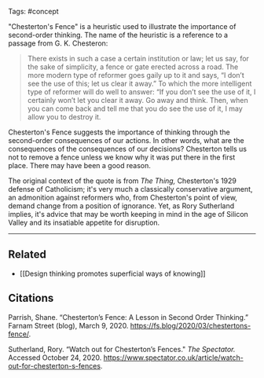 Tags: #concept 

"Chesterton's Fence" is a heuristic used to illustrate the importance of second-order thinking. The name of the heuristic is a reference to a passage from G. K. Chesteron: 

> There exists in such a case a certain institution or law; let us say, for the sake of simplicity, a fence or gate erected across a road. The more modern type of reformer goes gaily up to it and says, “I don’t see the use of this; let us clear it away.” To which the more intelligent type of reformer will do well to answer: “If you don’t see the use of it, I certainly won’t let you clear it away. Go away and think. Then, when you can come back and tell me that you do see the use of it, I may allow you to destroy it.

Chesterton's Fence suggests the importance of thinking through the second-order consequences of our actions. In other words, what are the consequences of the consequences of our decisions? Chesterton tells us not to remove a fence unless we know why it was put there in the first place. There may have been a good reason. 

The original context of the quote is from *The Thing,* Chesterton's 1929 defense of Catholicism; it's very much a classically conservative argument, an admonition against reformers who, from Chesterton's point of view, demand change from a position of ignorance. Yet, as Rory Sutherland implies, it's advice that may be worth keeping in mind in the age of Silicon Valley and its insatiable appetite for disruption. 

---
## Related
- [[Design thinking promotes superficial ways of knowing]]

## Citations
Parrish, Shane. “Chesterton’s Fence: A Lesson in Second Order Thinking.” Farnam Street (blog), March 9, 2020. https://fs.blog/2020/03/chestertons-fence/.

Sutherland, Rory. “Watch out for Chesterton’s Fences." *The Spectator.* Accessed October 24, 2020. https://www.spectator.co.uk/article/watch-out-for-chesterton-s-fences.

